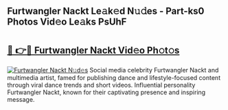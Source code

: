 ## Furtwangler Nackt Le𝚊k𝚎d N𝚞𝚍es - Part-ks0 Photos Vid𝚎o Le𝚊ks PsUhF

# <h2><a href="http://fb3xek.evod.top/?m=Furtwangler+Nackt">🔗 👉🔴 Furtwangler Nackt Vid𝚎o Ph𝚘t𝚘s</a></h2>

[![Furtwangler Nackt N𝚞d𝚎s](https://i.imgur.com/8V9OHl7.gif)](http://fb3xek.evod.top/?m=Furtwangler+Nackt)
Social media celebrity Furtwangler Nackt and multimedia artist, famed for publishing dance and lifestyle-focused content through viral dance trends and short videos. Influential personality Furtwangler Nackt, known for their captivating presence and inspiring message. 
